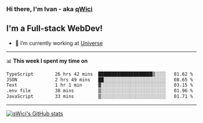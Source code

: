 ### Hi there, I'm Ivan - aka [qWici][website]

## I'm a Full-stack WebDev!
- 🔭 I’m currently working at [Universe][universe]

---

📊 **This week I spent my time on**
<!--START_SECTION:waka-->

```txt
TypeScript        26 hrs 42 mins  ████████████████████▒░░░░   81.62 %
JSON              2 hrs 49 mins   ██░░░░░░░░░░░░░░░░░░░░░░░   08.65 %
Text              1 hr 1 min      ▓░░░░░░░░░░░░░░░░░░░░░░░░   03.15 %
.env file         38 mins         ▒░░░░░░░░░░░░░░░░░░░░░░░░   01.96 %
JavaScript        33 mins         ▒░░░░░░░░░░░░░░░░░░░░░░░░   01.71 %
```

<!--END_SECTION:waka-->

---

[![qWici's GitHub stats](https://github-readme-stats.vercel.app/api?username=qWici)](https://github.com/qWici/github-readme-stats)

[website]: https://devkucher.com
[twitter]: https://twitter.com/KucherDev
[linkedin]: https://www.linkedin.com/in/ivankucher
[universe]: https://universeapps.limited
